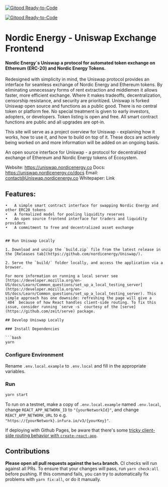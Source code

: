 [![Gitpod Ready-to-Code](https://img.shields.io/badge/Gitpod-Ready--to--Code-blue?logo=gitpod)](https://gitpod.io/#https://github.com/nordicenergy/uniswap-exchange) 

[![Gitpod Ready-to-Code](https://img.shields.io/badge/Gitpod-Ready--to--Code-blue?logo=gitpod)](https://gitpod.io/#https://github.com/nordicenergy/uniswap-exchange) 

# Nordic Energy - Uniswap Exchange Frontend

####  Nordic Energy´s Uniswap a protocol for automated token exchange on Ethereum (ERC-20) and Nordic Energy Tokens.

Redesigned with simplicity in mind, the Uniswap protocol provides an interface for seamless exchange of Nordic Energy and Ethereum tokens. By eliminating unnecessary forms of rent extraction and middlemen it allows faster, more efficient exchange. Where it makes tradeoffs, decentralization, censorship resistance, and security are prioritized. Uniswap is forked Uniswap open source and functions as a public good. There is no central token or platform fee. No special treatment is given to early investors, adopters, or developers. Token listing is open and free. All smart contract functions are public and all upgrades are opt-in.

This site will serve as a project overview for Uniswap - explaining how it works, how to use it, and how to build on top of it. These docs are actively being worked on and more information will be added on an ongoing basis.

An open source interface for Uniswap - a protocol for decentralized exchange of Ethereum and Nordic Energy tokens of Ecosystem.

Website: https://uniswap.nordicenergy.co
Docs: https://uniswap.nordicenergy.co/docs
Email: contact@Uniswap.nordicenergy.co
Whitepaper: Link

## Features:

	•	A simple smart contract interface for swapping Nordic Energy and other ERC20 tokens
	•	A formalized model for pooling liquidity reserves
	•	An open source frontend interface for traders and liquidity providers
	•	A commitment to free and decentralized asset exchange
```

## Run Uniswap Locally

1. Download and unzip the `build.zip` file from the latest release in the [Releases tab](https://github.com/nordicenergy/Uniswap/).

2. Serve the `build/` folder locally, and access the application via a browser.

For more information on running a local server see [https://developer.mozilla.org/en-US/docs/Learn/Common_questions/set_up_a_local_testing_server](https://developer.mozilla.org/en-US/docs/Learn/Common_questions/set_up_a_local_testing_server). This simple approach has one downside: refreshing the page will give a `404` because of how React handles client-side routing. To fix this issue, consider running `serve -s` courtesy of the [serve](https://github.com/zeit/serve) package.

## Develop Uniswap Locally

### Install Dependencies

```bash
yarn
```

### Configure Environment

Rename `.env.local.example` to `.env.local` and fill in the appropriate variables.

### Run

```bash
yarn start
```

To run on a testnet, make a copy of `.env.local.example` named `.env.local`, change `REACT_APP_NETWORK_ID` to `"{yourNetworkId}"`, and change `REACT_APP_NETWORK_URL` to e.g. `"https://{yourNetwork}.infura.io/v3/{yourKey}"`.

If deploying with Github Pages, be aware that there's some [tricky client-side routing behavior with `create-react-app`](https://create-react-app.dev/docs/deployment#notes-on-client-side-routing).

## Contributions

**Please open all pull requests against the `beta` branch.** CI checks will run against all PRs. To ensure that your changes will pass, run `yarn check:all` before pushing. If this command fails, you can try to automatically fix problems with `yarn fix:all`, or do it manually.
